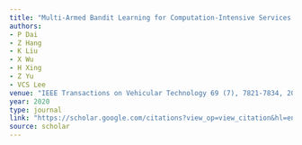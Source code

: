 ```yaml
---
title: "Multi-Armed Bandit Learning for Computation-Intensive Services in MEC-Empowered Vehicular Networks"
authors:
- P Dai
- Z Hang
- K Liu
- X Wu
- H Xing
- Z Yu
- VCS Lee
venue: "IEEE Transactions on Vehicular Technology 69 (7), 7821-7834, 2020"
year: 2020
type: journal
link: "https://scholar.google.com/citations?view_op=view_citation&hl=en&user=xtXbq_AAAAAJ&pagesize=100&citation_for_view=xtXbq_AAAAAJ:5nxA0vEk-isC"
source: scholar
---
```

